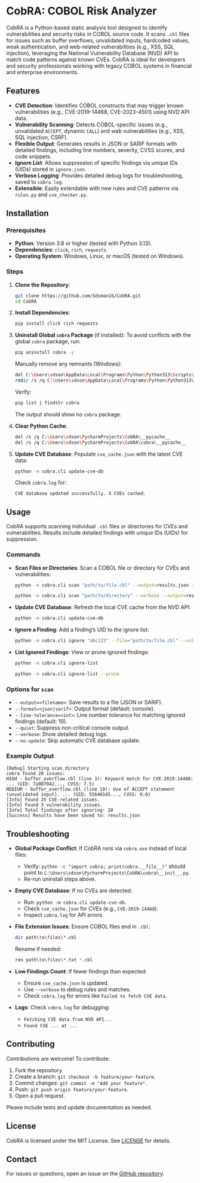 # CobRA: COBOL Risk Analyzer

CobRA is a Python-based static analysis tool designed to identify vulnerabilities and security risks in COBOL source code. It scans `.cbl` files for issues such as buffer overflows, unvalidated inputs, hardcoded values, weak authentication, and web-related vulnerabilities (e.g., XSS, SQL injection), leveraging the National Vulnerability Database (NVD) API to match code patterns against known CVEs. CobRA is ideal for developers and security professionals working with legacy COBOL systems in financial and enterprise environments.

## Features

- **CVE Detection**: Identifies COBOL constructs that may trigger known vulnerabilities (e.g., CVE-2019-14468, CVE-2023-4501) using NVD API data.
- **Vulnerability Scanning**: Detects COBOL-specific issues (e.g., unvalidated `ACCEPT`, dynamic `CALL`) and web vulnerabilities (e.g., XSS, SQL injection, CSRF).
- **Flexible Output**: Generates results in JSON or SARIF formats with detailed findings, including line numbers, severity, CVSS scores, and code snippets.
- **Ignore List**: Allows suppression of specific findings via unique IDs (UIDs) stored in `ignore.json`.
- **Verbose Logging**: Provides detailed debug logs for troubleshooting, saved to `cobra.log`.
- **Extensible**: Easily extendable with new rules and CVE patterns via `rules.py` and `cve_checker.py`.

## Installation

### Prerequisites

- **Python**: Version 3.8 or higher (tested with Python 3.13).
- **Dependencies**: `click`, `rich`, `requests`.
- **Operating System**: Windows, Linux, or macOS (tested on Windows).

### Steps

1. **Clone the Repository**:
   ```bash
   git clone https://github.com/Sdsman16/CobRA.git
   cd CobRA
   ```

2. **Install Dependencies**:
   ```bash
   pip install click rich requests
   ```

3. **Uninstall Global `cobra` Package** (if installed):
   To avoid conflicts with the global `cobra` package, run:
   ```bash
   pip uninstall cobra -y
   ```
   Manually remove any remnants (Windows):
   ```bash
   del C:\Users\sdson\AppData\Local\Programs\Python\Python313\Scripts\cobra.exe
   rmdir /s /q C:\Users\sdson\AppData\Local\Programs\Python\Python313\Lib\site-packages\cobra
   ```
   Verify:
   ```bash
   pip list | findstr cobra
   ```
   The output should show no `cobra` package.

4. **Clear Python Cache**:
   ```bash
   del /s /q C:\Users\sdson\PycharmProjects\CobRA\__pycache__
   del /s /q C:\Users\sdson\PycharmProjects\CobRA\cobra\__pycache__
   ```

5. **Update CVE Database**:
   Populate `cve_cache.json` with the latest CVE data:
   ```bash
   python -m cobra.cli update-cve-db
   ```
   Check `cobra.log` for:
   ```
   CVE database updated successfully. X CVEs cached.
   ```

## Usage

CobRA supports scanning individual `.cbl` files or directories for CVEs and vulnerabilities. Results include detailed findings with unique IDs (UIDs) for suppression.

### Commands

- **Scan Files or Directories**:
  Scan a COBOL file or directory for CVEs and vulnerabilities:
  ```bash
  python -m cobra.cli scan "path/to/file.cbl" --output=results.json --format=json
  ```
  ```bash
  python -m cobra.cli scan "path/to/directory" --verbose --output=results.sarif --format=sarif
  ```

- **Update CVE Database**:
  Refresh the local CVE cache from the NVD API:
  ```bash
  python -m cobra.cli update-cve-db
  ```

- **Ignore a Finding**:
  Add a finding’s UID to the ignore list:
  ```bash
  python -m cobra.cli ignore "abc123" --file="path/to/file.cbl" --vulnerability="CVE-2019-14468" --line=10 --code-snippet="MOVE ..."
  ```

- **List Ignored Findings**:
  View or prune ignored findings:
  ```bash
  python -m cobra.cli ignore-list
  ```
  ```bash
  python -m cobra.cli ignore-list --prune
  ```

### Options for `scan`

- `--output=<filename>`: Save results to a file (JSON or SARIF).
- `--format=<json|sarif>`: Output format (default: console).
- `--line-tolerance=<int>`: Line number tolerance for matching ignored findings (default: 10).
- `--quiet`: Suppress non-critical console output.
- `--verbose`: Show detailed debug logs.
- `--no-update`: Skip automatic CVE database update.

### Example Output

```
[Debug] Starting scan_directory
cobra found 28 issues:
HIGH - buffer_overflow.cbl (line 3): Keyword match for CVE-2019-14468: ... (UID: 7a907042..., CVSS: 7.5)
MEDIUM - buffer_overflow.cbl (line 19): Use of ACCEPT statement (unvalidated input). ... (UID: 55640145..., CVSS: 0.0)
[Info] Found 25 CVE-related issues.
[Info] Found 3 vulnerability issues.
[Info] Total findings after ignoring: 28
[Success] Results have been saved to: results.json
```

## Troubleshooting

- **Global Package Conflict**:
  If CobRA runs via `cobra.exe` instead of local files:
  - Verify: `python -c "import cobra; print(cobra.__file__)"` should point to `C:\Users\sdson\PycharmProjects\CobRA\cobra\__init__.py`.
  - Re-run uninstall steps above.

- **Empty CVE Database**:
  If no CVEs are detected:
  - Run: `python -m cobra.cli update-cve-db`.
  - Check `cve_cache.json` for CVEs (e.g., `CVE-2019-14468`).
  - Inspect `cobra.log` for API errors.

- **File Extension Issues**:
  Ensure COBOL files end in `.cbl`:
  ```bash
  dir path\to\files\*.cbl
  ```
  Rename if needed:
  ```bash
  ren path\to\files\*.txt *.cbl
  ```

- **Low Findings Count**:
  If fewer findings than expected:
  - Ensure `cve_cache.json` is updated.
  - Use `--verbose` to debug rules and matches.
  - Check `cobra.log` for errors like `Failed to fetch CVE data`.

- **Logs**:
  Check `cobra.log` for debugging:
  - `Fetching CVE data from NVD API...`
  - `Found CVE ... at ...`

## Contributing

Contributions are welcome! To contribute:
1. Fork the repository.
2. Create a branch: `git checkout -b feature/your-feature`.
3. Commit changes: `git commit -m "Add your feature"`.
4. Push: `git push origin feature/your-feature`.
5. Open a pull request.

Please include tests and update documentation as needed.

## License

CobRA is licensed under the MIT License. See [LICENSE](LICENSE) for details.

## Contact

For issues or questions, open an issue on the [GitHub repository](https://github.com/Sdsman16/CobRA).